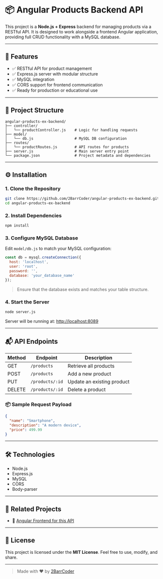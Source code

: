 
# 📦 Angular Products Backend API

This project is a **Node.js + Express** backend for managing products via a RESTful API. It is designed to work alongside a frontend Angular application, providing full CRUD functionality with a MySQL database.

---

## 🚀 Features

- ✅ RESTful API for product management
- ✅ Express.js server with modular structure
- ✅ MySQL integration
- ✅ CORS support for frontend communication
- ✅ Ready for production or educational use

---

## 📁 Project Structure

```
angular-products-ex-backend/
├── controller/
│   └── productController.js    # Logic for handling requests
├── model/
│   └── db.js                   # MySQL DB configuration
├── routes/
│   └── productRoutes.js        # API routes for products
├── server.js                   # Main server entry point
└── package.json                # Project metadata and dependencies
```

---

## ⚙️ Installation

### 1. Clone the Repository

```bash
git clone https://github.com/2BarrCoder/angular-products-ex-backend.git
cd angular-products-ex-backend
```

### 2. Install Dependencies

```bash
npm install
```

### 3. Configure MySQL Database

Edit `model/db.js` to match your MySQL configuration:

```js
const db = mysql.createConnection({
  host: 'localhost',
  user: 'root',
  password: '',
  database: 'your_database_name'
});
```

> Ensure that the database exists and matches your table structure.

### 4. Start the Server

```bash
node server.js
```

Server will be running at: [http://localhost:8089](http://localhost:8089)

---

## 📬 API Endpoints

| Method | Endpoint         | Description           |
|--------|------------------|-----------------------|
| GET    | `/products`      | Retrieve all products |
| POST   | `/products`      | Add a new product     |
| PUT    | `/products/:id`  | Update an existing product |
| DELETE | `/products/:id`  | Delete a product      |

### 📦 Sample Request Payload

```json
{
  "name": "Smartphone",
  "description": "A modern device",
  "price": 499.99
}
```

---

## 🛠 Technologies

- Node.js
- Express.js
- MySQL
- CORS
- Body-parser

---

## 📘 Related Projects

- 🔗 [Angular Frontend for this API](https://github.com/2BarrCoder/angular-products-ex-frontend)

---

## 📝 License

This project is licensed under the **MIT License**. Feel free to use, modify, and share.

---

> Made with ❤️ by [2BarrCoder](https://github.com/2BarrCoder)
